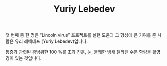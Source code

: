 ﻿---
layout: post-ea

title: Yuriy Lebedev
logo: yuriy_lebedev.png

socials:
  - icon: vk
    link: https://vk.com/yl.media
  - icon: youtube
    link: https://youtube.com/rvedroid
  - icon: google-plus
    link: https://plus.google.com/+rVedroid

category: friends
order: 5

lang: kr
ref: yuriy_lebedev_friend
---

첫 번째 중 한 명은 “Lincoln virus” 프로젝트를 실현 도움과 그 형성에 큰 기여를 준 사람은 유리 레베데프 (Yuriy Lebedev)입니다.

통증과 관련된 광범위한 100 %를 초과 진흙, 눈, 불쾌한 냄새 젤라틴 수분 함량을 촬영 경이 있는 것입니다.



